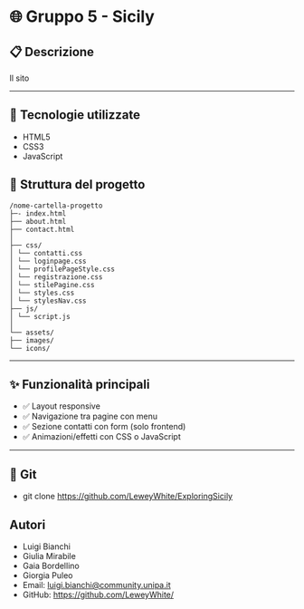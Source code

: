 # 🌐 Gruppo 5 - Sicily 
## 📋 Descrizione

Il sito 

---

## 🚀 Tecnologie utilizzate

- HTML5  
- CSS3  
- JavaScript  


## 📁 Struttura del progetto
```
/nome-cartella-progetto
├─- index.html
├── about.html
├── contact.html
│
├── css/
│ └── contatti.css
│ └── loginpage.css
│ └── profilePageStyle.css
│ └── registrazione.css
│ └── stilePagine.css
│ └── styles.css
│ └── stylesNav.css
├── js/
│ └── script.js
│
└── assets/
├── images/
└── icons/
```
---

## ✨ Funzionalità principali

- ✅ Layout responsive
- ✅ Navigazione tra pagine con menu
- ✅ Sezione contatti con form (solo frontend)
- ✅ Animazioni/effetti con CSS o JavaScript

---

## 🧪 Git 

-   git clone https://github.com/LeweyWhite/ExploringSicily

## Autori
- Luigi Bianchi
- Giulia Mirabile
- Gaia Bordellino
- Giorgia Puleo
- Email: luigi.bianchi@community.unipa.it
- GitHub: https://github.com/LeweyWhite/